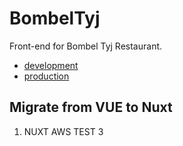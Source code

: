 # BombelTyj
Front-end for Bombel Tyj Restaurant.
  - [development](https://bombeldevelopment.netlify.app/)
  - [production](https://bombeltyj.pl/)


## Migrate from VUE to Nuxt
  1. NUXT AWS TEST 3
  
